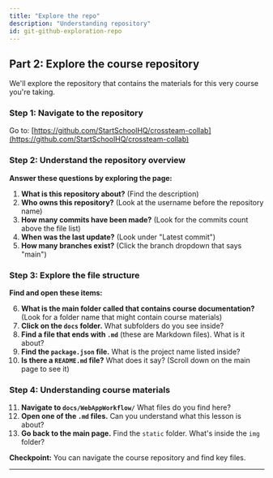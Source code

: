 ```yaml
---
title: "Explore the repo"
description: "Understanding repository"
id: git-github-exploration-repo
---
```


## Part 2: Explore the course repository

We'll explore the repository that contains the materials for this very course you're taking.

### Step 1: Navigate to the repository

Go to: [https://github.com/StartSchoolHQ/crossteam-collab](https://github.com/StartSchoolHQ/crossteam-collab)

### Step 2: Understand the repository overview

**Answer these questions by exploring the page:**

1. **What is this repository about?** (Find the description)
2. **Who owns this repository?** (Look at the username before the repository name)
3. **How many commits have been made?** (Look for the commits count above the file list)
4. **When was the last update?** (Look under "Latest commit")
5. **How many branches exist?** (Click the branch dropdown that says "main")

### Step 3: Explore the file structure

**Find and open these items:**

6. **What is the main folder called that contains course documentation?** (Look for a folder name that might contain course materials)
7. **Click on the `docs` folder.** What subfolders do you see inside?
8. **Find a file that ends with `.md`** (these are Markdown files). What is it about?
9. **Find the `package.json` file.** What is the project name listed inside?
10. **Is there a `README.md` file?** What does it say? (Scroll down on the main page to see it)

### Step 4: Understanding course materials

11. **Navigate to `docs/WebAppWorkflow/`** What files do you find here?
12. **Open one of the `.md` files.** Can you understand what this lesson is about?
13. **Go back to the main page.** Find the `static` folder. What's inside the `img` folder?

**Checkpoint:** You can navigate the course repository and find key files.

---
